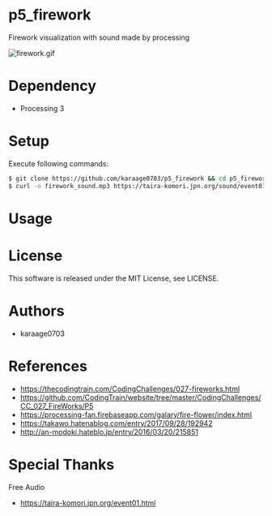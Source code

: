# p5_firework
Firework visualization with sound made by processing

![firework.gif](https://qiita-image-store.s3.ap-northeast-1.amazonaws.com/0/81919/474641c1-8d5a-4828-1da7-4e418ce299b1.gif)

# Dependency
- Processing 3

# Setup
Execute following commands:

```sh
$ git clone https://github.com/karaage0703/p5_firework && cd p5_firework
$ curl -o firework_sound.mp3 https://taira-komori.jpn.org/sound/event01/fireworks2.mp3
```

# Usage

# License
This software is released under the MIT License, see LICENSE.

# Authors
- karaage0703

# References
- https://thecodingtrain.com/CodingChallenges/027-fireworks.html
- https://github.com/CodingTrain/website/tree/master/CodingChallenges/CC_027_FireWorks/P5
- https://processing-fan.firebaseapp.com/galary/fire-flower/index.html
- https://takawo.hatenablog.com/entry/2017/09/28/192942
- http://an-modoki.hateblo.jp/entry/2016/03/20/215851

# Special Thanks
Free Audio
- https://taira-komori.jpn.org/event01.html
